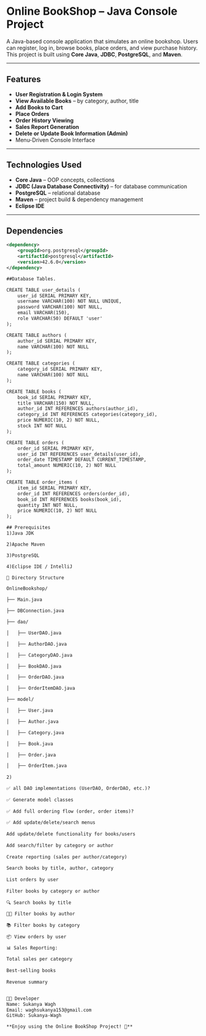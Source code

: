 #  Online BookShop – Java Console Project

A Java-based console application that simulates an online bookshop. Users can register, log in, browse books, place orders, and view purchase history. This project is built using **Core Java**, **JDBC**, **PostgreSQL**, and **Maven**.

---

##  Features

-  **User Registration & Login System**
-  **View Available Books** – by category, author, title
-  **Add Books to Cart**
-  **Place Orders**
-  **Order History Viewing**
-  **Sales Report Generation**
-  **Delete or Update Book Information (Admin)**
- Menu-Driven Console Interface

---

##  Technologies Used

- **Core Java** – OOP concepts, collections
- **JDBC (Java Database Connectivity)** – for database communication
- **PostgreSQL** – relational database
- **Maven** – project build & dependency management
- **Eclipse IDE**

---

##  Dependencies

```xml
<dependency>
    <groupId>org.postgresql</groupId>
    <artifactId>postgresql</artifactId>
    <version>42.6.0</version>
</dependency>

##Database Tables.

CREATE TABLE user_details (
    user_id SERIAL PRIMARY KEY,
    username VARCHAR(100) NOT NULL UNIQUE,
    password VARCHAR(100) NOT NULL,
    email VARCHAR(150),
    role VARCHAR(50) DEFAULT 'user'
);

CREATE TABLE authors (
    author_id SERIAL PRIMARY KEY,
    name VARCHAR(100) NOT NULL
);

CREATE TABLE categories (
    category_id SERIAL PRIMARY KEY,
    name VARCHAR(100) NOT NULL
);

CREATE TABLE books (
    book_id SERIAL PRIMARY KEY,
    title VARCHAR(150) NOT NULL,
    author_id INT REFERENCES authors(author_id),
    category_id INT REFERENCES categories(category_id),
    price NUMERIC(10, 2) NOT NULL,
    stock INT NOT NULL
);

CREATE TABLE orders (
    order_id SERIAL PRIMARY KEY,
    user_id INT REFERENCES user_details(user_id),
    order_date TIMESTAMP DEFAULT CURRENT_TIMESTAMP,
    total_amount NUMERIC(10, 2) NOT NULL
);

CREATE TABLE order_items (
    item_id SERIAL PRIMARY KEY,
    order_id INT REFERENCES orders(order_id),
    book_id INT REFERENCES books(book_id),
    quantity INT NOT NULL,
    price NUMERIC(10, 2) NOT NULL
);

## Prerequisites
1)Java JDK 

2)Apache Maven 

3)PostgreSQL 

4)Eclipse IDE / IntelliJ

📁 Directory Structure

OnlineBookshop/

├── Main.java

├── DBConnection.java

├── dao/

│   ├── UserDAO.java

│   ├── AuthorDAO.java

│   ├── CategoryDAO.java

│   ├── BookDAO.java

│   ├── OrderDAO.java

│   ├── OrderItemDAO.java

├── model/

│   ├── User.java

│   ├── Author.java

│   ├── Category.java

│   ├── Book.java

│   ├── Order.java

│   ├── OrderItem.java
 
2) 

✅ all DAO implementations (UserDAO, OrderDAO, etc.)?
 
✅ Generate model classes
 
✅ Add full ordering flow (order, order items)?
 
✅ Add update/delete/search menus
 
Add update/delete functionality for books/users
 
Add search/filter by category or author
 
Create reporting (sales per author/category)
 
Search books by title, author, category
 
List orders by user
 
Filter books by category or author
 
🔍 Search books by title
 
🧑‍💻 Filter books by author
 
📚 Filter books by category
 
📦 View orders by user

📊 Sales Reporting:
 
Total sales per category
 
Best-selling books
 
Revenue summary


👩‍💻 Developer
Name: Sukanya Wagh
Email: waghsukanya153@gmail.com
GitHub: Sukanya-Wagh

**Enjoy using the Online BookShop Project! 🚀**
